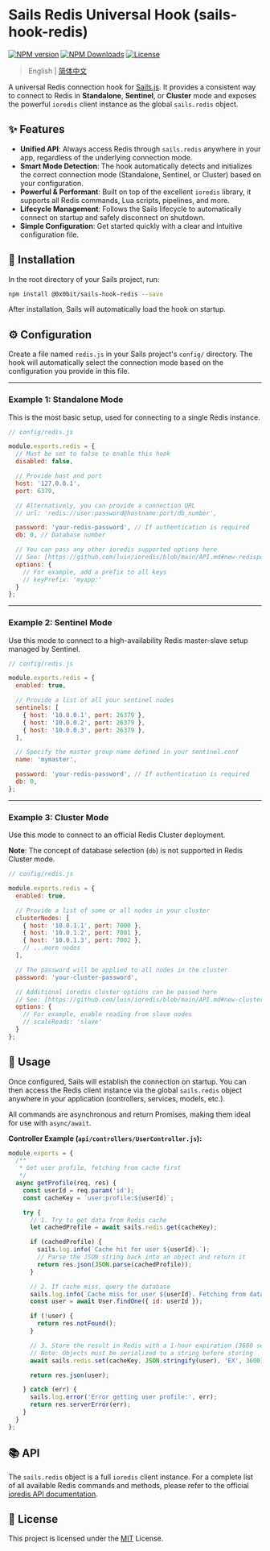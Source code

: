 # Sails Redis Universal Hook (sails-hook-redis)

[![NPM version](https://img.shields.io/npm/v/sails-hook-redis.svg?style=flat)](https://www.npmjs.com/package/sails-hook-redis)
[![NPM Downloads](https://img.shields.io/npm/dm/sails-hook-redis.svg?style=flat)](https://www.npmjs.com/package/sails-hook-redis)
[![License](https://img.shields.io/npm/l/sails-hook-redis.svg?style=flat)](https://opensource.org/licenses/MIT)

> English | [简体中文](./README.zh-CN.md)

A universal Redis connection hook for [Sails.js](https://sailsjs.com). It provides a consistent way to connect to Redis in **Standalone**, **Sentinel**, or **Cluster** mode and exposes the powerful `ioredis` client instance as the global `sails.redis` object.

## ✨ Features

-   **Unified API**: Always access Redis through `sails.redis` anywhere in your app, regardless of the underlying connection mode.
-   **Smart Mode Detection**: The hook automatically detects and initializes the correct connection mode (Standalone, Sentinel, or Cluster) based on your configuration.
-   **Powerful & Performant**: Built on top of the excellent `ioredis` library, it supports all Redis commands, Lua scripts, pipelines, and more.
-   **Lifecycle Management**: Follows the Sails lifecycle to automatically connect on startup and safely disconnect on shutdown.
-   **Simple Configuration**: Get started quickly with a clear and intuitive configuration file.

## 🚀 Installation

In the root directory of your Sails project, run:

```bash
npm install @0x0bit/sails-hook-redis --save
```

After installation, Sails will automatically load the hook on startup.

## ⚙️ Configuration

Create a file named `redis.js` in your Sails project's `config/` directory. The hook will automatically select the connection mode based on the configuration you provide in this file.

---

### Example 1: Standalone Mode

This is the most basic setup, used for connecting to a single Redis instance.

```javascript
// config/redis.js

module.exports.redis = {
  // Must be set to false to enable this hook
  disabled: false,

  // Provide host and port
  host: '127.0.0.1',
  port: 6379,

  // Alternatively, you can provide a connection URL
  // url: 'redis://user:password@hostname:port/db_number',

  password: 'your-redis-password', // If authentication is required
  db: 0, // Database number

  // You can pass any other ioredis supported options here
  // See: [https://github.com/luin/ioredis/blob/main/API.md#new-redisport-host-options](https://github.com/luin/ioredis/blob/main/API.md#new-redisport-host-options)
  options: {
    // For example, add a prefix to all keys
    // keyPrefix: 'myapp:'
  }
};
```

---

### Example 2: Sentinel Mode

Use this mode to connect to a high-availability Redis master-slave setup managed by Sentinel.

```javascript
// config/redis.js

module.exports.redis = {
  enabled: true,

  // Provide a list of all your sentinel nodes
  sentinels: [
    { host: '10.0.0.1', port: 26379 },
    { host: '10.0.0.2', port: 26379 },
    { host: '10.0.0.3', port: 26379 },
  ],

  // Specify the master group name defined in your sentinel.conf
  name: 'mymaster',

  password: 'your-redis-password', // If authentication is required
  db: 0,
};
```

---

### Example 3: Cluster Mode

Use this mode to connect to an official Redis Cluster deployment.

**Note**: The concept of database selection (`db`) is not supported in Redis Cluster mode.

```javascript
// config/redis.js

module.exports.redis = {
  enabled: true,

  // Provide a list of some or all nodes in your cluster
  clusterNodes: [
    { host: '10.0.1.1', port: 7000 },
    { host: '10.0.1.2', port: 7001 },
    { host: '10.0.1.3', port: 7002 },
    // ...more nodes
  ],

  // The password will be applied to all nodes in the cluster
  password: 'your-cluster-password',

  // Additional ioredis cluster options can be passed here
  // See: [https://github.com/luin/ioredis/blob/main/API.md#new-clusterstartupnodes-options](https://github.com/luin/ioredis/blob/main/API.md#new-clusterstartupnodes-options)
  options: {
    // For example, enable reading from slave nodes
    // scaleReads: 'slave'
  }
};
```

## 📝 Usage

Once configured, Sails will establish the connection on startup. You can then access the Redis client instance via the global `sails.redis` object anywhere in your application (controllers, services, models, etc.).

All commands are asynchronous and return Promises, making them ideal for use with `async/await`.

**Controller Example (`api/controllers/UserController.js`):**

```javascript
module.exports = {
  /**
   * Get user profile, fetching from cache first
   */
  async getProfile(req, res) {
    const userId = req.param('id');
    const cacheKey = `user:profile:${userId}`;

    try {
      // 1. Try to get data from Redis cache
      let cachedProfile = await sails.redis.get(cacheKey);

      if (cachedProfile) {
        sails.log.info(`Cache hit for user ${userId}.`);
        // Parse the JSON string back into an object and return it
        return res.json(JSON.parse(cachedProfile));
      }

      // 2. If cache miss, query the database
      sails.log.info(`Cache miss for user ${userId}. Fetching from database.`);
      const user = await User.findOne({ id: userId });

      if (!user) {
        return res.notFound();
      }

      // 3. Store the result in Redis with a 1-hour expiration (3600 seconds)
      // Note: Objects must be serialized to a string before storing
      await sails.redis.set(cacheKey, JSON.stringify(user), 'EX', 3600);

      return res.json(user);

    } catch (err) {
      sails.log.error('Error getting user profile:', err);
      return res.serverError(err);
    }
  }
};
```

## 📚 API

The `sails.redis` object is a full `ioredis` client instance. For a complete list of all available Redis commands and methods, please refer to the official [ioredis API documentation](https://github.com/luin/ioredis/blob/main/API.md).

## 📄 License

This project is licensed under the [MIT](https://opensource.org/licenses/MIT) License.